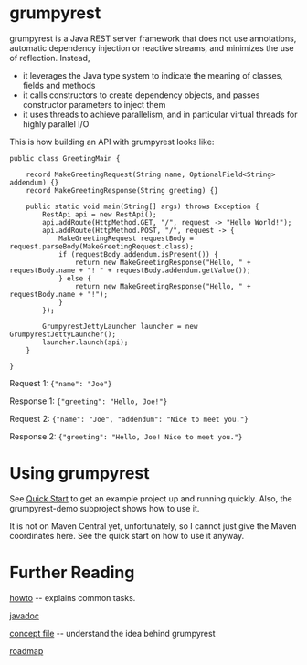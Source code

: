 # grumpyrest

grumpyrest is a Java REST server framework that does not use annotations, automatic dependency injection or reactive
streams, and minimizes the use of reflection. Instead,
* it leverages the Java type system to indicate the meaning of classes, fields and methods
* it calls constructors to create dependency objects, and passes constructor parameters to inject them
* it uses threads to achieve parallelism, and in particular virtual threads for highly parallel I/O

This is how building an API with grumpyrest looks like:

```
public class GreetingMain {

    record MakeGreetingRequest(String name, OptionalField<String> addendum) {}
    record MakeGreetingResponse(String greeting) {}

    public static void main(String[] args) throws Exception {
        RestApi api = new RestApi();
        api.addRoute(HttpMethod.GET, "/", request -> "Hello World!");
        api.addRoute(HttpMethod.POST, "/", request -> {
            MakeGreetingRequest requestBody = request.parseBody(MakeGreetingRequest.class);
            if (requestBody.addendum.isPresent()) {
                return new MakeGreetingResponse("Hello, " + requestBody.name + "! " + requestBody.addendum.getValue());
            } else {
                return new MakeGreetingResponse("Hello, " + requestBody.name + "!");
            }
        });

        GrumpyrestJettyLauncher launcher = new GrumpyrestJettyLauncher();
        launcher.launch(api);
    }

}
```

Request 1: `{"name": "Joe"}`

Response 1: `{"greeting": "Hello, Joe!"}`

Request 2: `{"name": "Joe", "addendum": "Nice to meet you."}`

Response 2: `{"greeting": "Hello, Joe! Nice to meet you."}`

# Using grumpyrest

See [Quick Start](https://github.com/GrumpyStuff/grumpyrest/wiki/howto-quick-start) to get an example project up and running quickly. Also, the
grumpyrest-demo subproject shows how to use it.

It is not on Maven Central yet, unfortunately, so I cannot just give the Maven coordinates here. See the quick
start on how to use it anyway.

# Further Reading

[howto](https://github.com/GrumpyStuff/grumpyrest/wiki/howto) -- explains common tasks.

[javadoc](https://grumpystuff.github.io/javadoc/grumpyrest)

[concept file](https://github.com/GrumpyStuff/grumpyrest/wiki/concept) -- understand the idea behind grumpyrest

[roadmap](https://github.com/GrumpyStuff/grumpyrest/wiki/roadmap)
